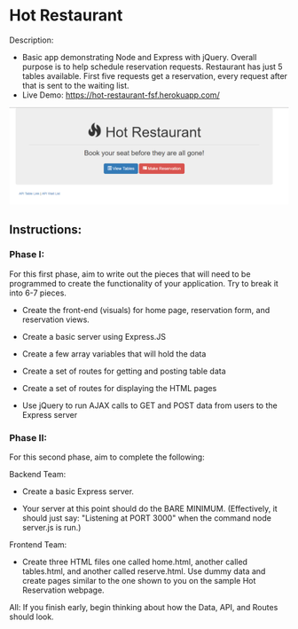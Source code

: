# Hot Restaurant

Description:
* Basic app demonstrating Node and Express with jQuery. Overall purpose is to help schedule reservation requests. Restaurant has just 5 tables available. First five requests get a reservation, every request after that is sent to the waiting list.
* Live Demo: <https://hot-restaurant-fsf.herokuapp.com/>

![Hot Restaurant Image](HotRestaurant.png)

## Instructions:

### Phase I:
For this first phase, aim to write out the pieces that will need to be programmed to create the functionality of your application. Try to break it into 6-7 pieces.

* Create the front-end (visuals) for home page, reservation form, and reservation views.

* Create a basic server using Express.JS

* Create a few array variables that will hold the data

* Create a set of routes for getting and posting table data

* Create a set of routes for displaying the HTML pages

* Use jQuery to run AJAX calls to GET and POST data from users to the Express server

### Phase II:
For this second phase, aim to complete the following:

Backend Team:

* Create a basic Express server.

* Your server at this point should do the BARE MINIMUM. (Effectively, it should just say: "Listening at PORT 3000" when the command node server.js is run.)

Frontend Team:

* Create three HTML files one called home.html, another called tables.html, and another called reserve.html. Use dummy data and create pages similar to the one shown to you on the sample Hot Reservation webpage.

All: If you finish early, begin thinking about how the Data, API, and Routes should look.
